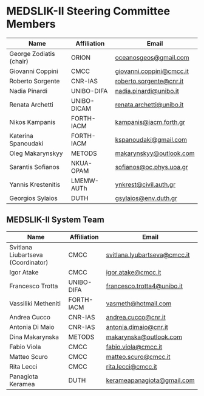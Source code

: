 # MEDSLIK-II Steering Committee Members

| Name                    | Affiliation | Email                    |
|-------------------------|-------------|--------------------------|
| George Zodiatis (chair) | ORION       | <oceanosgeos@gmail.com>    |
| Giovanni Coppini        | CMCC        | <giovanni.coppini@cmcc.it> |
| Roberto Sorgente        | CNR-IAS     | <roberto.sorgente@cnr.it>  |
| Nadia Pinardi           | UNIBO-DIFA  | <nadia.pinardi@unibo.it>   |
| Renata Archetti         | UNIBO-DICAM | <renata.archetti@unibo.it> |
| Nikos Kampanis          | FORTH-IACM  | <kampanis@iacm.forth.gr>   |
| Katerina Spanoudaki     | FORTH-IACM  | <kspanoudaki@gmail.com>    |
| Oleg Makarynskyy        | METODS      | <makarynskyy@outlook.com>  |
| Sarantis Sofianos       | NKUA-OPAM   | <sofianos@oc.phys.uoa.gr>  |
| Yannis Krestenitis      | LMEMW-AUTh  | <ynkrest@civil.auth.gr>    |
| Georgios Sylaios        | DUTH        | <gsylaios@env.duth.gr>     |

## MEDSLIK-II System Team

| Name                               | Affiliation| Email                        |
|------------------------------------|------------|------------------------------|
| Svitlana Liubartseva (Coordinator) | CMCC       | <svitlana.lyubartseva@cmcc.it> |
| Igor Atake                         | CMCC       | <igor.atake@cmcc.it>           |
| Francesco Trotta                   | UNIBO-DIFA | <francesco.trotta4@unibo.it>   |
| Vassiliki Metheniti                | FORTH-IACM | <vasmeth@hotmail.com>          |
| Andrea Cucco                       | CNR-IAS    | <andrea.cucco@cnr.it>          |
| Antonia Di Maio                    | CNR-IAS    | <antonia.dimaio@cnr.it>        |
| Dina Makarynska                    | METODS     | <makarynska@outlook.com>       |
| Fabio Viola                        | CMCC       | <fabio.viola@cmcc.it>          |
| Matteo Scuro                       | CMCC       | <matteo.scuro@cmcc.it>         |
| Rita Lecci                         | CMCC       | <rita.lecci@cmcc.it>           |
| Panagiota Keramea                  | DUTH       | <kerameapanagiota@gmail.com>   |
